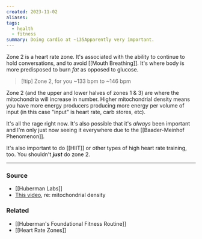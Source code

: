 ```yaml
---
created: 2023-11-02
aliases: 
tags:
  - health
  - fitness
summary: Doing cardio at ~135Apparently very important.
---
```

Zone 2 is a heart rate zone. It's associated with the ability to continue to hold conversations, and to avoid [[Mouth Breathing]]. It's where body is more predisposed to burn *fat* as opposed to glucose.

> [!tip] Zone 2, for you
> ~133 bpm to ~146 bpm

Zone 2 (and the upper and lower halves of zones 1 & 3) are where the mitochondria will increase in number. Higher mitochondrial density means you have more energy producers producing more energy per volume of input (in this case "input" is heart rate, carb stores, etc).

It's all the rage right now. It's also possible that it's *always* been important and I'm only just now seeing it everywhere due to the [[Baader-Meinhof Phenomenon]].

It's also important to do [[HIIT]] or other types of high heart rate training, too. You shouldn't ***just*** do zone 2. 

****
### Source
- [[Huberman Labs]]
- [This video](https://youtu.be/i9AjG5hV1Fw?si=85QtJQ4zpB-SIHxW), re: mitochondrial density

### Related
- [[Huberman's Foundational Fitness Routine]]
- [[Heart Rate Zones]]